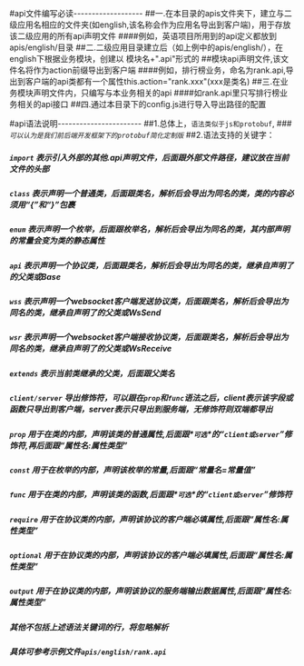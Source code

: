 #api文件编写必读-------------------
##一.在本目录的apis文件夹下，建立与二级应用名相应的文件夹(如english,该名称会作为应用名导出到客户端)，用于存放该二级应用的所有api声明文件
####例如，英语项目所用到的api定义都放到apis/english/目录
##二.二级应用目录建立后（如上例中的apis/english/），在english下根据业务模块，创建以 模块名+".api"形式的
##模块api声明文件,该文件名将作为action前缀导出到客户端
####例如，排行榜业务，命名为rank.api,导出到客户端的api类都有一个属性this.action="rank.xxx"(xxx是类名)
##三.在业务模块声明文件内，只编写与本业务相关的api
####如rank.api里只写排行榜业务相关的api接口
##四.通过本目录下的config.js进行导入导出路径的配置


#api语法说明-----------------------
##1.总体上，`语法类似于js和protobuf`,
###_`可以认为是我们前后端开发框架下的protobuf简化定制版`_
##2.语法支持的关键字：
#####   _`import`_ 表示引入外部的其他.api声明文件，后面跟外部文件路径，建议放在当前文件的头部
#####   _`class`_ 表示声明一个普通类，后面跟类名，解析后会导出为同名的类，类的内容必须用“{”和“}”包裹
#####   _`enum`_ 表示声明一个枚举，后面跟枚举名，解析后会导出为同名的类，其内部声明的常量会变为类的静态属性
#####   _`api`_ 表示声明一个协议类，后面跟类名，解析后会导出为同名的类，继承自声明了的父类或Base
#####   _`wss`_ 表示声明一个websocket客户端发送协议类，后面跟类名，解析后会导出为同名的类，继承自声明了的父类或WsSend
#####   _`wsr`_ 表示声明一个websocket客户端接收协议类，后面跟类名，解析后会导出为同名的类，继承自声明了的父类或WsReceive
#####   _`extends`_ 表示当前类继承的父类，后面跟父类名
#####   _`client/server`_ 导出修饰符，可以跟在`prop`和`func`语法之后，client表示该字段或函数只导出到客户端，server表示只导出到服务端，无修饰符则双端都导出
#####   _`prop`_ 用于在类的内部，声明该类的普通属性,后面跟*`可选`*的“`client或server`”修饰符,再后面跟“属性名:属性类型”
#####   _`const`_ 用于在枚举的内部，声明该枚举的常量,后面跟“常量名=常量值”
#####   _`func`_ 用于在类的内部，声明该类的函数,后面跟*`可选`*的“`client或server`”修饰符
#####   _`require`_ 用于在协议类的内部，声明该协议的客户端必填属性,后面跟“属性名:属性类型”
#####   _`optional`_ 用于在协议类的内部，声明该协议的客户端必填属性,后面跟“属性名:属性类型”
#####   _`output`_ 用于在协议类的内部，声明该协议的服务端输出数据属性,后面跟“属性名:属性类型”
#####   其他不包括上述语法关键词的行，将忽略解析
#####   具体可参考示例文件`apis/english/rank.api`






